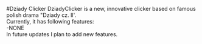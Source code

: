 #Dziady Clicker
DziadyClicker is a new, innovative clicker based on famous polish drama "Dziady cz. II'.  
Currently, it has following features:  
-NONE  
In future updates I plan to add new features.  
